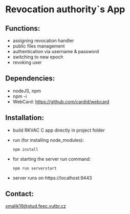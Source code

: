 # Revocation authority`s App

## Functions:
- assigning revocation handler
- public files management
- authentication via username & password
- switching to new epoch
- revoking user

## Dependencies:
- nodeJS, npm
- npm -i
- WebCard: https://github.com/cardid/webcard

## Installation:
- build RKVAC C app directly in project folder
- run (for installing node_modules):

  `npm install`
- for starting the server run command:

  `npm run serverstart`
- server runs on https://localhost:9443

## Contact:
xmalik19@stud.feec.vutbr.cz